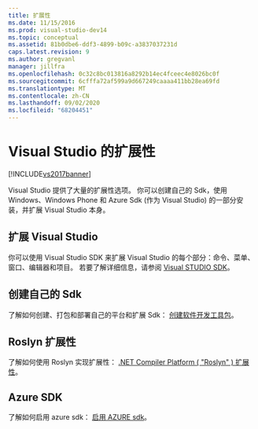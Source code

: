 ```yaml
---
title: 扩展性
ms.date: 11/15/2016
ms.prod: visual-studio-dev14
ms.topic: conceptual
ms.assetid: 81b0dbe6-ddf3-4899-b09c-a3837037231d
caps.latest.revision: 9
ms.author: gregvanl
manager: jillfra
ms.openlocfilehash: 0c32c8bc013816a8292b14ec4fceec4e8026bc0f
ms.sourcegitcommit: 6cfffa72af599a9d667249caaaa411bb28ea69fd
ms.translationtype: MT
ms.contentlocale: zh-CN
ms.lasthandoff: 09/02/2020
ms.locfileid: "68204451"
---
```

# <a name="extensibility-in-visual-studio"></a>Visual Studio 的扩展性
[!INCLUDE[vs2017banner](../includes/vs2017banner.md)]

Visual Studio 提供了大量的扩展性选项。 你可以创建自己的 Sdk，使用 Windows、Windows Phone 和 Azure Sdk (作为 Visual Studio) 的一部分安装，并扩展 Visual Studio 本身。

## <a name="extend-visual-studio"></a>扩展 Visual Studio
 你可以使用 Visual Studio SDK 来扩展 Visual Studio 的每个部分：命令、菜单、窗口、编辑器和项目。 若要了解详细信息，请参阅 [Visual STUDIO SDK](../extensibility/visual-studio-sdk.md)。

## <a name="create-your-own-sdks"></a>创建自己的 Sdk
 了解如何创建、打包和部署自己的平台和扩展 Sdk： [创建软件开发工具包](../extensibility/creating-a-software-development-kit.md)。

## <a name="roslyn-extensibility"></a>Roslyn 扩展性
 了解如何使用 Roslyn 实现扩展性： [.NET Compiler Platform ( "Roslyn" ) 扩展性](../extensibility/dotnet-compiler-platform-roslyn-extensibility.md)。

## <a name="azure-sdk"></a>Azure SDK
 了解如何启用 azure sdk： [启用 AZURE sdk](../extensibility/enabling-the-azure-sdk.md)。
